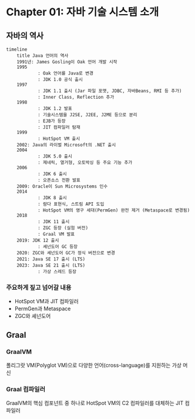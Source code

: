 # Chapter 01: 자바 기술 시스템 소개

## 자바의 역사
```mermaid
timeline
    title Java 언어의 역사
    1991년: James Gosling이 Oak 언어 개발 시작
    1995
            : Oak 언어를 Java로 변경
            : JDK 1.0 공식 출시
    1997
            : JDK 1.1 출시 (Jar 파일 포맷, JDBC, 자바Beans, RMI 등 추가)
            : Inner Class, Reflection 추가
    1998
            : JDK 1.2 발표
            : 기술시스템을 J2SE, J2EE, J2ME 등으로 분리
            : EJB가 등장
            : JIT 컴파일러 탐재
    1999
            : HotSpot VM 출시
    2002: Java의 라이벌 Microsoft의 .NET 출시
    2004
            : JDK 5.0 출시
            : 제네릭, 열거형, 오토박싱 등 주요 기능 추가
    2006
            : JDK 6 출시
            : 오픈소스 전환 발표
    2009: Oracle이 Sun Microsystems 인수
    2014
            : JDK 8 출시
            : 람다 표현식, 스트림 API 도입
            : HotSpot VM의 영구 세대(PermGen) 완전 제거 (Metaspace로 변경됨)
    2018
            : JDK 11 출시
            : ZGC 등장 (실험 버전)
            : Graal VM 발표
    2019: JDK 12 출시
            : 셰넌도어 GC 등장
    2020: ZGC와 셰넌도어 GC가 정식 버전으로 변경
    2021: Java SE 17 출시 (LTS)
    2023: Java SE 21 출시 (LTS)
            : 가상 스레드 등장
```

### 주요하게 짚고 넘어갈 내용
- HotSpot VM과 JIT 컴파일러
- PermGen과 Metaspace
- ZGC와 셰넌도어

## Graal
### GraalVM
폴리그랏 VM(Polyglot VM)으로 다양한 언어(cross-language)를 지원하는 가상 머신
### Graal 컴파일러
GraalVM의 핵심 컴포넌트 중 하나로 HotSpot VM의 C2 컴파일러를 대체하는 JIT 컴파일러
